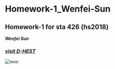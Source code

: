 # Homework-1_Wenfei-Sun
## Homework-1 for sta 426 (hs2018)
**_Wenfei Sun_**

### [_visit D-HEST_](https://www.hest.ethz.ch/en)
![woo](http://images.entertainment.ie/images_content/rectangle/620x372/E-T.jpg)
